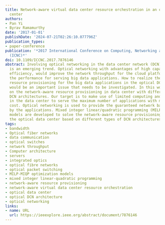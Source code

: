 ```yaml
---
title: Network-aware virtual data center resource orchestration in an optical data
  center
authors:
- Pan Yi
- Byrav Ramamurthy
date: '2017-01-01'
publishDate: '2024-07-21T02:26:10.077796Z'
publication_types:
- paper-conference
publication: '*2017 International Conference on Computing, Networking and Communications
  (ICNC)*'
doi: 10.1109/ICCNC.2017.7876146
abstract: Involving optical networking in the data center network (DCN) architecture
  is an emerging trend. Optical networking with advantages of high capacity and cost
  efficiency, would improve the network throughput for the cloud platform and improve
  the performance for serving big data applications. How to realize the network-aware
  resource provisioning for the big data applications in the optical DCN architecture
  would be an important issue that needs to be investigated. In this work, we focus
  on the network-aware resource provisioning in data center with different optical
  DCN architectures. Our target is to make use of limited computing and network resources
  in the data center to serve the maximum number of applications with minimal total
  cost. Optical networking is used to provide the guaranteed network bandwidth required
  by the applications. Mixed integer linear/quadratic programming (MILP/MIQP) optimization
  models are developed to solve the network-aware resource provisioning problem in
  the optical data center based on different types of DCN architectures.
tags:
- bandwidth
- Optical fiber networks
- data communication
- optical switches
- network throughput
- Computer architecture
- servers
- integrated optics
- optical fibre networks
- optical packet switching
- MILP-MIQP optimization models
- mixed integer linear-quadratic programming
- network-aware resource provisioning
- network-aware virtual data center resource orchestration
- optical data center
- optical DCN architecture
- optical networking
links:
- name: URL
  url: https://ieeexplore.ieee.org/abstract/document/7876146
---
```


